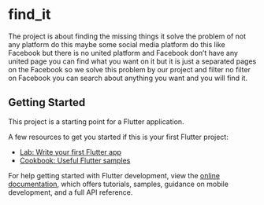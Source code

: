 # find_it

The project is about finding the missing things it solve the problem of not any platform do this maybe some social
media platform do this like Facebook but there is no united platform and Facebook don’t have any united page you can
find what you want on it but it is just a separated pages on the Facebook so we solve this problem by our project and
filter no filter on Facebook you can search about anything you want and you will find it.

## Getting Started

This project is a starting point for a Flutter application.

A few resources to get you started if this is your first Flutter project:

- [Lab: Write your first Flutter app](https://docs.flutter.dev/get-started/codelab)
- [Cookbook: Useful Flutter samples](https://docs.flutter.dev/cookbook)

For help getting started with Flutter development, view the
[online documentation](https://docs.flutter.dev/), which offers tutorials,
samples, guidance on mobile development, and a full API reference.
